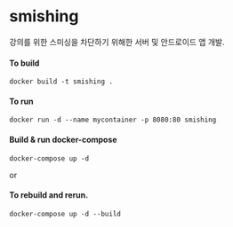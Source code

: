 # smishing 

강의를 위한 스미싱을 차단하기 위해한 서버 및 안드로이드 앱 개발.

#### To build
```
docker build -t smishing .
```


#### To run
```
docker run -d --name mycontainer -p 8080:80 smishing
```


#### Build & run docker-compose
```
docker-compose up -d 
```
or

#### To rebuild and rerun.
```
docker-compose up -d --build   
```


